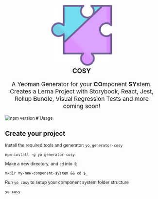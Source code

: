 <h2 align="center">
  <img src="https://raw.githubusercontent.com/matthiaskomarek/cosy/master/other/logo.png" alt="cosy" title="cosy" width="200">
  <br>
  COSY
  <br>
</h2>
<p align="center" style="font-size: 1.2rem;">A Yeoman Generator for your <strong>CO</strong>mponent <strong>SY</strong>stem.<br> Creates a Lerna Project with Storybook, React, Jest, Rollup Bundle, Visual Regression Tests and more coming soon!</p>
<img src="https://img.shields.io/npm/v/generator-cosy.svg" alt="npm version">
# Usage

## Create your project

Install the required tools and generator: `yo`, `generator-cosy`
```
npm install -g yo generator-cosy
```

Make a new directory, and `cd` into it:
```
mkdir my-new-component-system && cd $_
```

Run `yo cosy` to setup your component system folder structure
```
yo cosy
```
